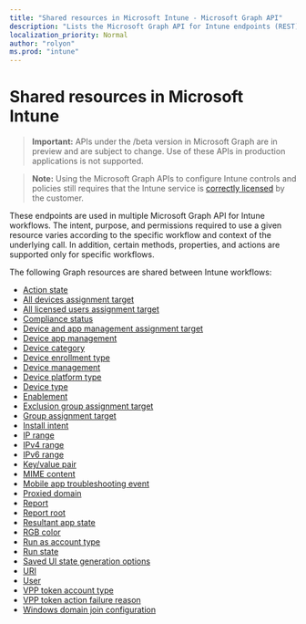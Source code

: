```yaml
---
title: "Shared resources in Microsoft Intune - Microsoft Graph API"
description: "Lists the Microsoft Graph API for Intune endpoints (REST) that support multiple workflows for a tenant organization."
localization_priority: Normal
author: "rolyon"
ms.prod: "intune"
---
```


# Shared resources in Microsoft Intune

> **Important:** APIs under the /beta version in Microsoft Graph are in preview and are subject to change. Use of these APIs in production applications is not supported.

> **Note:** Using the Microsoft Graph APIs to configure Intune controls and policies still requires that the Intune service is [correctly licensed](https://www.microsoft.com/en-us/cloud-platform/microsoft-intune-pricing) by the customer.

These endpoints are used in multiple Microsoft Graph API for Intune workflows.  The intent, purpose, and permissions required to use a given resource varies according to the specific workflow and context of the underlying call.  In addition, certain methods, properties, and actions are supported only for specific workflows.

The following Graph resources are shared between Intune workflows:

- [Action state](intune-shared-actionstate.md)
- [All devices assignment target](intune-shared-alldevicesassignmenttarget.md)
- [All licensed users assignment target](intune-shared-alllicensedusersassignmenttarget.md)
- [Compliance status](intune-shared-compliancestatus.md)
- [Device and app management assignment target](intune-shared-deviceandappmanagementassignmenttarget.md)
- [Device app management](intune-shared-deviceappmanagement.md)
- [Device category](intune-shared-devicecategory.md)
- [Device enrollment type](intune-shared-deviceenrollmenttype.md)
- [Device management](intune-shared-devicemanagement.md)
- [Device platform type](intune-shared-deviceplatformtype.md)
- [Device type](intune-shared-devicetype.md)
- [Enablement](intune-shared-enablement.md)
- [Exclusion group assignment target](intune-shared-exclusiongroupassignmenttarget.md)
- [Group assignment target](intune-shared-groupassignmenttarget.md)
- [Install intent](intune-shared-installintent.md)
- [IP range](intune-shared-iprange.md)
- [IPv4 range](intune-shared-ipv4range.md)
- [IPv6 range](intune-shared-ipv6range.md)
- [Key/value pair](intune-shared-keyvaluepair.md)
- [MIME content](intune-shared-mimecontent.md)
- [Mobile app troubleshooting event](intune-shared-mobileapptroubleshootingevent.md)
- [Proxied domain](intune-shared-proxieddomain.md)
- [Report](intune-shared-report.md)
- [Report root](intune-shared-reportroot.md)
- [Resultant app state](intune-shared-resultantappstate.md)
- [RGB color](intune-shared-rgbcolor.md)
- [Run as account type](intune-shared-runasaccounttype.md)
- [Run state](intune-shared-runstate.md)
- [Saved UI state generation options](intune-shared-saveduistategenerationoptions.md)
- [URI](intune-shared-uri.md)
- [User](intune-shared-user.md)
- [VPP token account type](intune-shared-vpptokenaccounttype.md)
- [VPP token action failure reason](intune-shared-vpptokenactionfailurereason.md)
- [Windows domain join configuration](intune-shared-windowsdomainjoinconfiguration.md)
